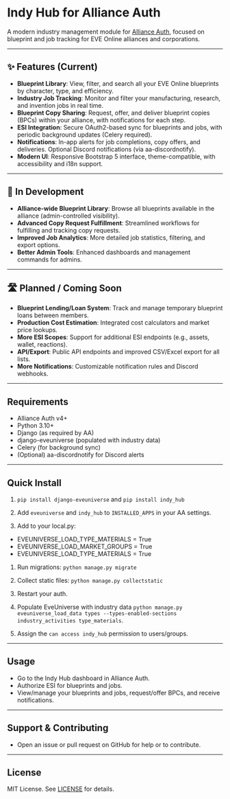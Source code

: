 # Indy Hub for Alliance Auth

A modern industry management module for [Alliance Auth](https://allianceauth.org/), focused on blueprint and job tracking for EVE Online alliances and corporations.

______________________________________________________________________

## ✨ Features (Current)

- **Blueprint Library**: View, filter, and search all your EVE Online blueprints by character, type, and efficiency.
- **Industry Job Tracking**: Monitor and filter your manufacturing, research, and invention jobs in real time.
- **Blueprint Copy Sharing**: Request, offer, and deliver blueprint copies (BPCs) within your alliance, with notifications for each step.
- **ESI Integration**: Secure OAuth2-based sync for blueprints and jobs, with periodic background updates (Celery required).
- **Notifications**: In-app alerts for job completions, copy offers, and deliveries. Optional Discord notifications (via aa-discordnotify).
- **Modern UI**: Responsive Bootstrap 5 interface, theme-compatible, with accessibility and i18n support.

______________________________________________________________________

## 🚧 In Development

- **Alliance-wide Blueprint Library**: Browse all blueprints available in the alliance (admin-controlled visibility).
- **Advanced Copy Request Fulfillment**: Streamlined workflows for fulfilling and tracking copy requests.
- **Improved Job Analytics**: More detailed job statistics, filtering, and export options.
- **Better Admin Tools**: Enhanced dashboards and management commands for admins.

______________________________________________________________________

## 🛣️ Planned / Coming Soon

- **Blueprint Lending/Loan System**: Track and manage temporary blueprint loans between members.
- **Production Cost Estimation**: Integrated cost calculators and market price lookups.
- **More ESI Scopes**: Support for additional ESI endpoints (e.g., assets, wallet, reactions).
- **API/Export**: Public API endpoints and improved CSV/Excel export for all lists.
- **More Notifications**: Customizable notification rules and Discord webhooks.

______________________________________________________________________

## Requirements

- Alliance Auth v4+
- Python 3.10+
- Django (as required by AA)
- django-eveuniverse (populated with industry data)
- Celery (for background sync)
- (Optional) aa-discordnotify for Discord alerts

______________________________________________________________________

## Quick Install

1. `pip install django-eveuniverse` and `pip install indy_hub`

1. Add `eveuniverse` and `indy_hub` to `INSTALLED_APPS` in your AA settings.

1. Add to your local.py:
- EVEUNIVERSE_LOAD_TYPE_MATERIALS = True
- EVEUNIVERSE_LOAD_MARKET_GROUPS = True
- EVEUNIVERSE_LOAD_TYPE_MATERIALS = True

1. Run migrations: `python manage.py migrate`

1. Collect static files: `python manage.py collectstatic`

1. Restart your auth.

1. Populate EveUniverse with industry data `python manage.py eveuniverse_load_data types --types-enabled-sections industry_activities type_materials`.

1. Assign the `can access indy_hub` permission to users/groups.

______________________________________________________________________

## Usage

- Go to the Indy Hub dashboard in Alliance Auth.
- Authorize ESI for blueprints and jobs.
- View/manage your blueprints and jobs, request/offer BPCs, and receive notifications.

______________________________________________________________________

## Support & Contributing

- Open an issue or pull request on GitHub for help or to contribute.

______________________________________________________________________

## License

MIT License. See [LICENSE](LICENSE) for details.
